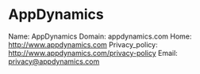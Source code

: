 
# AppDynamics

Name: AppDynamics
Domain: appdynamics.com
Home: http://www.appdynamics.com
Privacy_policy: http://www.appdynamics.com/privacy-policy
Email: privacy@appdynamics.com
